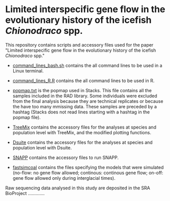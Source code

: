 # Limited interspecific gene flow in the evolutionary history of the icefish _Chionodraco_ spp.

This repository contains scripts and accessory files used for the paper "Limited interspecific gene flow in the evolutionary history of the icefish _Chionodraco_ spp."

- [command_lines_bash.sh](command_lines_bash.sh) contains the all command lines to be used in a Linux terminal.
- [command_lines_R.R](command_lines_R.R) contains the all command lines to be used in R.
- [popmap.txt](popmap.txt) is the popmap used in Stacks. This file contains all the samples included in the RAD library. Some individuals were excluded from the final analysis because they are technical replicates or because the have too many mmissing data. These samples are preceded by a hashtag (Stacks does not read lines starting with a hashtag in the popmap file).

- [TreeMix](TreeMix) contains the accessory files for the analyses at species and population level with TreeMix, and the modified plotting functions.
- [Dsuite](Dsuite) contains the accessory files for the analyses at species and population level with Dsuite.
- [SNAPP](SNAPP)  contains the accessory files to run SNAPP.
- [fastsimcoal](fastsimcoal) contains the files specifying the models that were simulated (no-flow: no gene flow allowed; continous: continous gene flow; on-off: gene flow allowed only during interglacial times).


Raw sequencing data analysed in this study are deposited in the SRA BioProject .............
